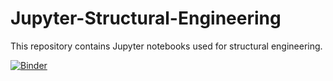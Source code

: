 # Jupyter-Structural-Engineering

This repository contains Jupyter notebooks used for structural engineering.

[![Binder](https://mybinder.org/badge_logo.svg)](https://mybinder.org/v2/gh/arnim/Jupyter-Structural-Engineering/HEAD)
